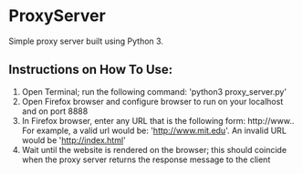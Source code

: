 # ProxyServer
Simple proxy server built using Python 3.

## Instructions on How To Use:
1. Open Terminal; run the following command: 'python3 proxy_server.py'
2. Open Firefox browser and configure browser to run on your localhost and on port 8888
3. In Firefox browser, enter any URL that is the following form: http://www.<rest of domain>. For example, a valid url would be: 'http://www.mit.edu'. An invalid URL would be 'http://index.html'
4. Wait until the website is rendered on the browser; this should coincide when the proxy server returns the response message to the client


